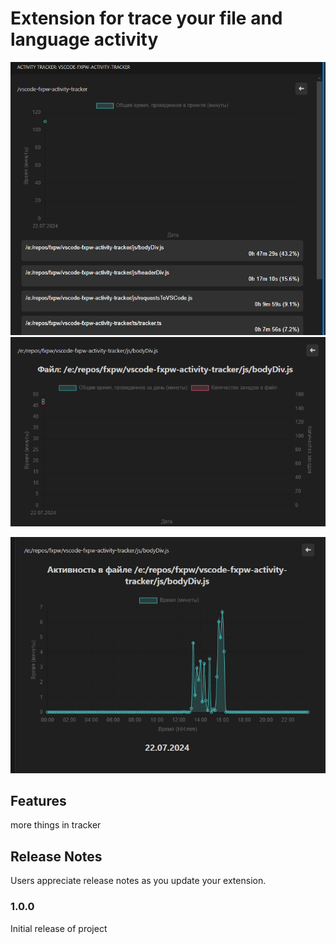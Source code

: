# Extension for trace your file and language activity

![1721655490221](image/README/1721655490221.png)
![1721655510279](image/README/1721655510279.png)

![1722003227154](image/README/1722003227154.png)

## Features

more things in tracker

## Release Notes

Users appreciate release notes as you update your extension.

### 1.0.0

Initial release of project
